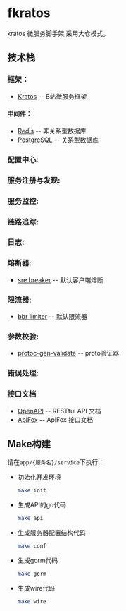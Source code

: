 # fkratos

kratos 微服务脚手架,采用大仓模式。

## 技术栈
### 框架：
* [Kratos](https://go-kratos.dev/) -- B站微服务框架

#### 中间件：
* [Redis](https://redis.io/) -- 非关系型数据库
* [PostgreSQL](https://www.postgresql.org/) -- 关系型数据库

### 配置中心:

### 服务注册与发现:

### 服务监控:

### 链路追踪:

### 日志:

### 熔断器:
* [sre breaker](https://github.com/go-kratos/aegis/tree/main/circuitbreaker/sre) -- 默认客户端熔断

### 限流器:
* [bbr limiter](https://github.com/go-kratos/aegis/tree/main/ratelimit/bbr) -- 默认限流器

### 参数校验:
* [protoc-gen-validate](https://github.com/bufbuild/protoc-gen-validate) -- proto验证器


### 错误处理:


### 接口文档
* [OpenAPI](https://www.openapis.org/) -- RESTful API 文档
* [ApiFox](https://apifox.com/) -- ApiFox 接口文档






## Make构建

请在`app/{服务名}/service`下执行：

- 初始化开发环境

   ```bash
   make init
   ```

- 生成API的go代码

   ```bash
   make api
   ```

- 生成服务器配置结构代码

   ```bash
   make conf
   ```

- 生成gorm代码

   ```bash
   make gorm
   ```

- 生成wire代码

   ```bash
   make wire
   ```
